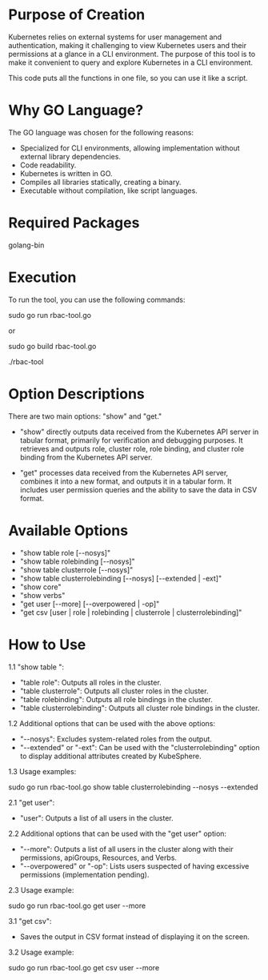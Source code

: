 # Purpose of Creation

Kubernetes relies on external systems for user management and authentication, making it challenging to view Kubernetes users and their permissions at a glance in a CLI environment. The purpose of this tool is to make it convenient to query and explore Kubernetes in a CLI environment.


This code puts all the functions in one file, so you can use it like a script.

# Why GO Language?

The GO language was chosen for the following reasons:

- Specialized for CLI environments, allowing implementation without external library dependencies.
- Code readability.
- Kubernetes is written in GO.
- Compiles all libraries statically, creating a binary.
- Executable without compilation, like script languages.


# Required Packages

golang-bin


# Execution

To run the tool, you can use the following commands:

sudo go run rbac-tool.go <options>


or


sudo go build rbac-tool.go

./rbac-tool <options>


# Option Descriptions

There are two main options: "show" and "get."

- "show" directly outputs data received from the Kubernetes API server in tabular format, primarily for verification and debugging purposes. It retrieves and outputs role, cluster role, role binding, and cluster role binding from the Kubernetes API server.

- "get" processes data received from the Kubernetes API server, combines it into a new format, and outputs it in a tabular form. It includes user permission queries and the ability to save the data in CSV format.


# Available Options

- "show table role [--nosys]"
- "show table rolebinding [--nosys]"
- "show table clusterrole [--nosys]"
- "show table clusterrolebinding [--nosys] [--extended | -ext]"
- "show core"
- "show verbs"
- "get user [--more] [--overpowered | -op]"
- "get csv [user | role | rolebinding | clusterrole | clusterrolebinding]"


# How to Use

1.1 "show table <TYPE>":

   - "table role": Outputs all roles in the cluster.
   - "table clusterrole": Outputs all cluster roles in the cluster.
   - "table rolebinding": Outputs all role bindings in the cluster.
   - "table clusterrolebinding": Outputs all cluster role bindings in the cluster.

1.2 Additional options that can be used with the above options:

   - "--nosys": Excludes system-related roles from the output.
   - "--extended" or "-ext": Can be used with the "clusterrolebinding" option to display additional attributes created by KubeSphere.

1.3 Usage examples:

sudo go run rbac-tool.go show table clusterrolebinding --nosys --extended


2.1 "get user":

   - "user": Outputs a list of all users in the cluster.

2.2 Additional options that can be used with the "get user" option:

   - "--more": Outputs a list of all users in the cluster along with their permissions, apiGroups, Resources, and Verbs.
   - "--overpowered" or "-op": Lists users suspected of having excessive permissions (implementation pending).

2.3 Usage example:

sudo go run rbac-tool.go get user --more


3.1 "get csv":

   - Saves the output in CSV format instead of displaying it on the screen.


3.2 Usage example:

sudo go run rbac-tool.go get csv user --more
